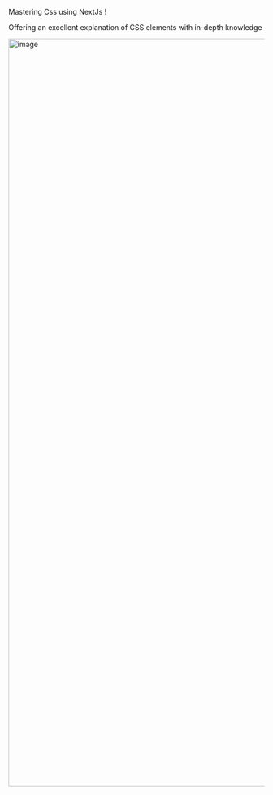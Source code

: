 Mastering Css using NextJs !

Offering an excellent explanation of CSS elements with in-depth knowledge


<img width="1470" alt="image" src="https://github.com/user-attachments/assets/0ce8e649-46f9-44b0-a717-4a82b138c03e" />
